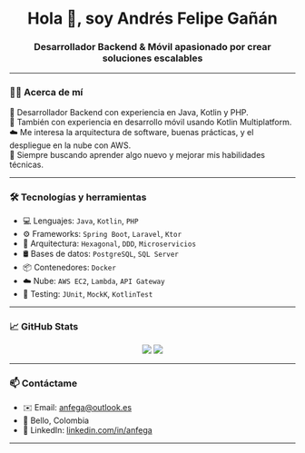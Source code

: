 <h1 align="center">Hola 👋, soy Andrés Felipe Gañán</h1>
<h3 align="center">Desarrollador Backend & Móvil apasionado por crear soluciones escalables</h3>

---

### 🧑‍💻 Acerca de mí

🎯 Desarrollador Backend con experiencia en Java, Kotlin y PHP.  
📱 También con experiencia en desarrollo móvil usando Kotlin Multiplatform.  
☁️ Me interesa la arquitectura de software, buenas prácticas, y el despliegue en la nube con AWS.  
🚀 Siempre buscando aprender algo nuevo y mejorar mis habilidades técnicas.

---

### 🛠️ Tecnologías y herramientas

- 💻 Lenguajes: `Java`, `Kotlin`, `PHP`
- ⚙️ Frameworks: `Spring Boot`, `Laravel`, `Ktor`
- 🧩 Arquitectura: `Hexagonal`, `DDD`, `Microservicios`
- 🛢️ Bases de datos: `PostgreSQL`, `SQL Server`
- 📦 Contenedores: `Docker`
- ☁️ Nube: `AWS EC2`, `Lambda`, `API Gateway`
- 🧪 Testing: `JUnit`, `MockK`, `KotlinTest`

---

### 📈 GitHub Stats

<p align="center">
  <img src="https://github-readme-stats.vercel.app/api?username=anfega&show_icons=true&theme=tokyonight" />
  <img src="https://github-readme-stats.vercel.app/api/top-langs/?username=anfega&layout=compact&theme=tokyonight" />
</p>

---

### 📫 Contáctame

- ✉️ Email: anfega@outlook.es  
- 📍 Bello, Colombia  
- 💼 LinkedIn: [linkedin.com/in/anfega](https://linkedin.com/in/anfega)

---
